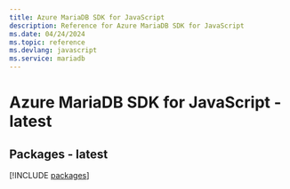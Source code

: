 ```yaml
---
title: Azure MariaDB SDK for JavaScript
description: Reference for Azure MariaDB SDK for JavaScript
ms.date: 04/24/2024
ms.topic: reference
ms.devlang: javascript
ms.service: mariadb
---
```

# Azure MariaDB SDK for JavaScript - latest
## Packages - latest
[!INCLUDE [packages](mariadb-index.md)]